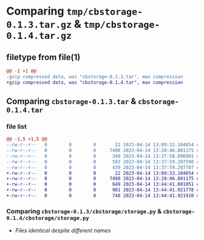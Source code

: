 # Comparing `tmp/cbstorage-0.1.3.tar.gz` & `tmp/cbstorage-0.1.4.tar.gz`

## filetype from file(1)

```diff
@@ -1 +1 @@
-gzip compressed data, was "cbstorage-0.1.3.tar", max compression
+gzip compressed data, was "cbstorage-0.1.4.tar", max compression
```

## Comparing `cbstorage-0.1.3.tar` & `cbstorage-0.1.4.tar`

### file list

```diff
@@ -1,5 +1,5 @@
--rw-r--r--   0        0        0       22 2023-04-14 13:09:33.104854 cbstorage-0.1.3/cbstorage/__init__.py
--rw-r--r--   0        0        0     7498 2023-04-14 13:20:46.801175 cbstorage-0.1.3/cbstorage/storage.py
--rw-r--r--   0        0        0      340 2023-04-14 13:37:58.096001 cbstorage-0.1.3/pyproject.toml
--rw-r--r--   0        0        0      592 2023-04-14 13:37:59.207590 cbstorage-0.1.3/setup.py
--rw-r--r--   0        0        0      439 2023-04-14 13:37:59.207707 cbstorage-0.1.3/PKG-INFO
+-rw-r--r--   0        0        0       22 2023-04-14 13:09:33.104854 cbstorage-0.1.4/cbstorage/__init__.py
+-rw-r--r--   0        0        0     7498 2023-04-14 13:20:46.801175 cbstorage-0.1.4/cbstorage/storage.py
+-rw-r--r--   0        0        0      649 2023-04-14 13:44:41.001051 cbstorage-0.1.4/pyproject.toml
+-rw-r--r--   0        0        0      901 2023-04-14 13:44:41.921778 cbstorage-0.1.4/setup.py
+-rw-r--r--   0        0        0      748 2023-04-14 13:44:41.921910 cbstorage-0.1.4/PKG-INFO
```

### Comparing `cbstorage-0.1.3/cbstorage/storage.py` & `cbstorage-0.1.4/cbstorage/storage.py`

 * *Files identical despite different names*

